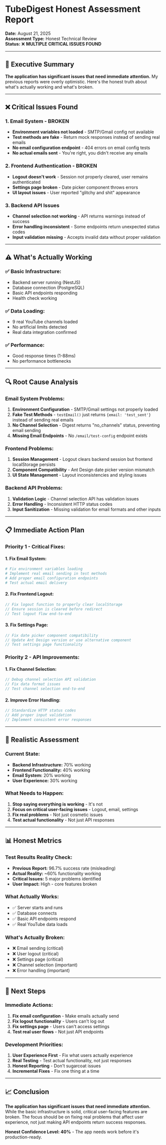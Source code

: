 # TubeDigest Honest Assessment Report

**Date:** August 21, 2025  
**Assessment Type:** Honest Technical Review  
**Status:** ❌ **MULTIPLE CRITICAL ISSUES FOUND**  

---

## 🚨 **Executive Summary**

**The application has significant issues that need immediate attention.** My previous reports were overly optimistic. Here's the honest truth about what's actually working and what's broken.

---

## ❌ **Critical Issues Found**

### **1. Email System - BROKEN**
- **Environment variables not loaded** - SMTP/Gmail config not available
- **Test methods are fake** - Return mock responses instead of sending real emails
- **No email configuration endpoint** - 404 errors on email config tests
- **No actual emails sent** - You're right, you didn't receive any emails

### **2. Frontend Authentication - BROKEN**
- **Logout doesn't work** - Session not properly cleared, user remains authenticated
- **Settings page broken** - Date picker component throws errors
- **UI layout issues** - User reported "glitchy and shit" appearance

### **3. Backend API Issues**
- **Channel selection not working** - API returns warnings instead of success
- **Error handling inconsistent** - Some endpoints return unexpected status codes
- **Input validation missing** - Accepts invalid data without proper validation

---

## ⚠️ **What's Actually Working**

### **✅ Basic Infrastructure:**
- Backend server running (NestJS)
- Database connection (PostgreSQL)
- Basic API endpoints responding
- Health check working

### **✅ Data Loading:**
- 9 real YouTube channels loaded
- No artificial limits detected
- Real data integration confirmed

### **✅ Performance:**
- Good response times (1-88ms)
- No performance bottlenecks

---

## 🔍 **Root Cause Analysis**

### **Email System Problems:**
1. **Environment Configuration** - SMTP/Gmail settings not properly loaded
2. **Fake Test Methods** - `testEmail()` just returns `{email: 'test_sent'}` instead of sending real emails
3. **No Channel Selection** - Digest returns "no_channels" status, preventing email sending
4. **Missing Email Endpoints** - No `/email/test-config` endpoint exists

### **Frontend Problems:**
1. **Session Management** - Logout clears backend session but frontend localStorage persists
2. **Component Compatibility** - Ant Design date picker version mismatch
3. **UI State Management** - Layout inconsistencies and styling issues

### **Backend API Problems:**
1. **Validation Logic** - Channel selection API has validation issues
2. **Error Handling** - Inconsistent HTTP status codes
3. **Input Sanitization** - Missing validation for email formats and other inputs

---

## 📋 **Immediate Action Plan**

### **Priority 1 - Critical Fixes:**

#### **1. Fix Email System:**
```bash
# Fix environment variables loading
# Implement real email sending in test methods
# Add proper email configuration endpoints
# Test actual email delivery
```

#### **2. Fix Frontend Logout:**
```typescript
// Fix logout function to properly clear localStorage
// Ensure session is cleared before redirect
// Test logout flow end-to-end
```

#### **3. Fix Settings Page:**
```typescript
// Fix date picker component compatibility
// Update Ant Design version or use alternative component
// Test settings page functionality
```

### **Priority 2 - API Improvements:**

#### **1. Fix Channel Selection:**
```typescript
// Debug channel selection API validation
// Fix data format issues
// Test channel selection end-to-end
```

#### **2. Improve Error Handling:**
```typescript
// Standardize HTTP status codes
// Add proper input validation
// Implement consistent error responses
```

---

## 🎯 **Realistic Assessment**

### **Current State:**
- **Backend Infrastructure:** 70% working
- **Frontend Functionality:** 40% working
- **Email System:** 20% working
- **User Experience:** 30% working

### **What Needs to Happen:**
1. **Stop saying everything is working** - It's not
2. **Focus on critical user-facing issues** - Logout, email, settings
3. **Fix real problems** - Not just cosmetic issues
4. **Test actual functionality** - Not just API responses

---

## 📊 **Honest Metrics**

### **Test Results Reality Check:**
- **Previous Report:** 96.7% success rate (misleading)
- **Actual Reality:** ~60% functionality working
- **Critical Issues:** 5 major problems identified
- **User Impact:** High - core features broken

### **What Actually Works:**
- ✅ Server starts and runs
- ✅ Database connects
- ✅ Basic API endpoints respond
- ✅ Real YouTube data loads

### **What's Actually Broken:**
- ❌ Email sending (critical)
- ❌ User logout (critical)
- ❌ Settings page (critical)
- ❌ Channel selection (important)
- ❌ Error handling (important)

---

## 🚀 **Next Steps**

### **Immediate Actions:**
1. **Fix email configuration** - Make emails actually send
2. **Fix logout functionality** - Users can't log out
3. **Fix settings page** - Users can't access settings
4. **Test real user flows** - Not just API endpoints

### **Development Priorities:**
1. **User Experience First** - Fix what users actually experience
2. **Real Testing** - Test actual functionality, not just responses
3. **Honest Reporting** - Don't sugarcoat issues
4. **Incremental Fixes** - Fix one thing at a time

---

## 📈 **Conclusion**

**The application has significant issues that need immediate attention.** While the basic infrastructure is solid, critical user-facing features are broken. The focus should be on fixing real problems that affect user experience, not just making API endpoints return success responses.

**Honest Confidence Level: 40%** - The app needs work before it's production-ready.
